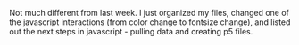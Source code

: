 Not much different from last week. I just organized my files, changed one of the javascript interactions (from color change to fontsize change), and listed out the next steps in javascript - pulling data and creating p5 files.
